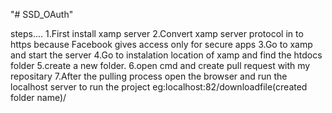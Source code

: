 "# SSD_OAuth" 

steps....
1.First install xamp server
2.Convert xamp server protocol in to https because Facebook gives access only for secure apps
3.Go to xamp and start the server
4.Go to instalation location of xamp and find the htdocs folder
5.create a new folder.
6.open cmd and create pull request with my repositary
7.After the pulling process open the browser and run the localhost server to run the project
eg:localhost:82/downloadfile(created folder name)/